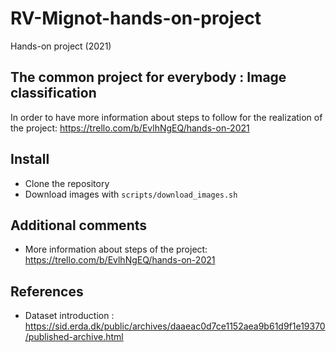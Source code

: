 # RV-Mignot-hands-on-project
Hands-on project (2021)


## The common project for everybody : Image classification

In order to have more information about steps to follow for the realization of the project: 
https://trello.com/b/EvlhNgEQ/hands-on-2021


## Install 

* Clone the repository 
* Download images with `scripts/download_images.sh`

## Additional comments 

* More information about steps of the project: https://trello.com/b/EvlhNgEQ/hands-on-2021


## References 

* Dataset introduction : https://sid.erda.dk/public/archives/daaeac0d7ce1152aea9b61d9f1e19370/published-archive.html


